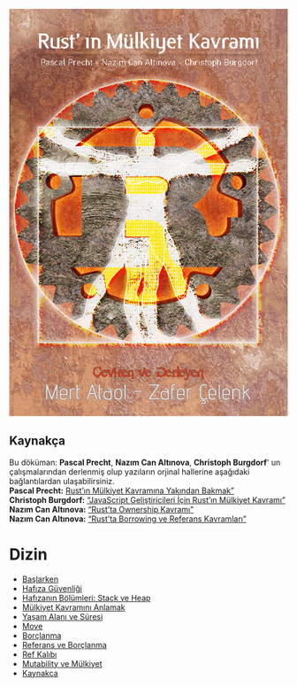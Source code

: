 ![kapak Resmi](/resimler/mulkiyet-kavrami-kapak.png)
## Kaynakça 
Bu döküman: **Pascal Precht**, **Nazım Can Altınova**, **Christoph Burgdorf**' un çalışmalarından derlenmiş olup yazıların orjinal hallerine aşağıdaki bağlantılardan ulaşabilirsiniz.  
**Pascal Precht:** [Rust’ın Mülkiyet Kavramına Yakından Bakmak”](https://blog.thoughtram.io/ownership-in-rust/)  
**Christoph Burgdorf:** [“JavaScript Geliştiricileri İçin Rust’ın Mülkiyet Kavramı”](https://blog.thoughtram.io/rust/2015/05/11/rusts-ownership-model-for-javascript-developers.html)  
**Nazım Can Altınova:** [“Rust’ta Ownership Kavramı”](https://canaltinova.com/blog/posts/rustta-ownership-kavrami/)  
**Nazım Can Altınova:** [“Rust’ta Borrowing ve Referans Kavramları”](https://canaltinova.com/blog/posts/rustta-borrowing-ve-referans-kavramlari/)

# Dizin
- [Başlarken](giris.md)
- [Hafıza Güvenliği](hafiza-guvenligi.md)
- [Hafızanın Bölümleri: Stack ve Heap](stack-ve-heap.md)
- [Mülkiyet Kavramını Anlamak](mulkiyet.md)
- [Yaşam Alanı ve Süresi](yasam-suresi.md)
- [Move](move.md)
- [Borçlanma](borclanma.md)
- [Referans ve Borçlanma](referans-ve-borclanma.md)
- [Ref Kalıbı](ref-kalibi.md)
- [Mutability ve Mülkiyet](mut-mulkiyet.md)
- [Kaynakca](kaynakca.md)
